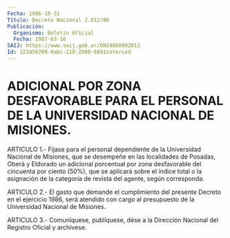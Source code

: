 ```yaml
---
Fecha: 1986-10-31
Título: Decreto Nacional 2.012/86
Publicación:
  Organismo: Boletín Oficial
  Fecha: 1987-03-16
SAIJ: https://www.saij.gob.ar/DN19860002012
Id: 123456789-0abc-210-2000-6891soterced
---
```

# ADICIONAL POR ZONA DESFAVORABLE PARA EL PERSONAL DE LA UNIVERSIDAD NACIONAL DE MISIONES.

<a id="1"></a>
ARTICULO 1.- Fíjase para el personal dependiente de la Universidad Nacional de Misiones, que se desempeñe en las localidades de Posadas, Oberá y Eldorado un adicional porcentual por zona desfavorable del cincuenta por ciento (50%), que se aplicará sobre el índice total o la asignación de la categoría de revista del agente, según corresponda.

<a id="2"></a>
ARTICULO 2.- El gasto que demande el cumplimiento del presente Decreto en el ejercicio 1986, será atendido con cargo al presupuesto de la Universidad Nacional de Misiones.

<a id="3"></a>
ARTICULO 3.- Comuníquese, publíquese, dése a la Dirección Nacional del Registro Oficial y archívese.